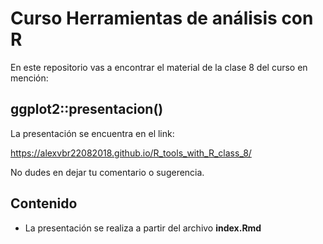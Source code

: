 # Curso Herramientas de análisis con R

En este repositorio vas a encontrar el material de la clase 8 del curso en mención:

## ggplot2::presentacion()

La presentación se encuentra en el link:

https://alexvbr22082018.github.io/R_tools_with_R_class_8/

No dudes en dejar tu comentario o sugerencia.

## Contenido

- La presentación se realiza a partir del archivo **index.Rmd**
